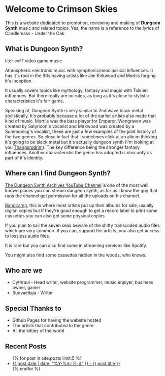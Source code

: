 # Welcome to Crimson Skies

This is a website dedicated to promotion, reviewing and making of **Dungeon Synth** music and related topics. Yes, the name is a reference to the lyrics of Candlemass - Under the Oak.

## What is Dungeon Synth?

tl;dr evil? video game music

Atmospheric electronic music with symphonic/neoclassical influences. It has it's root in the 90s having artists like Jim Kirkwood and Mortiis forging it's inception.

It usually covers topics like mythology, fantasy and magic with Tolkien influences. But there really are no rules, as long as it's close to stylistic characteristics it's fair game.

Speaking of, Dungeon Synth is very similar to 2nd wave black metal stylistically. It's probably because a lot of the earlier artists also made that kind of music. Mortiis was the bass player for Emperor, Wongraven was created by Satyricon's vocalist and Mirkwood was created by a Summoning's vocalist, these are just a few examples of the joint history of the two genres. So close in fact that I sometimes click at an album thinking it's going to be black metal but it's actually dungeon synth (I'm looking at you [Thangorodrim](https://thangorodrimsynth.bandcamp.com/album/taur-nu-fuin-remaster)). The key difference being the stronger fantasy influences. Another characteristic the genre has adopted is obscurity as part of it's identity. 

## Where can I find Dungeon Synth?

[The Dungeon Synth Archives YouTube Channel](https://www.youtube.com/channel/UChmm356a5qe1luUsoatAgjA) is one of the most well known places you can stream dungeon synth, as far as I know the guy that runs the channel got permission for all the uploads on his channel.

[Bandcamp](https://bandcamp.com/tag/dungeon-synth), this is where most artists put up their albums for sale, usually digital copies but if they're good enough to get a record label to print some cassettes you can also get some physical copies.

If you plan to sail the seven seas beware of the shitty transcoded audio files which are very common. If you can, support the artists, you also get access to lossless audio files.

It is rare but you can also find some in streaming services like Spotify.

You might also find some cassettes hidden in the woods, who knows.

## Who are we

- Cythraul - Head writer, website programmer, music enjoyer, business owner, gamer
- Suovaeltaja - Writer

## Special Thanks to

- Github Pages for having the website hosted
- The artists that contributed to the genre
- All the kitties of the world

## Recent Posts

<ul>
  {% for post in site.posts limit:5 %}
    <li>
      <a href="{{site.baseurl}}{{ post.url }}">{{ post.date | date: "%Y-%m-%-d" }} - {{ post.title }}</a>
    </li>
  {% endfor %}
</ul>

<script src="https://utteranc.es/client.js"
repo="lsaa/crimson-skies"
issue-term="pathname"
theme="photon-dark"
crossorigin="anonymous"
async>
</script>